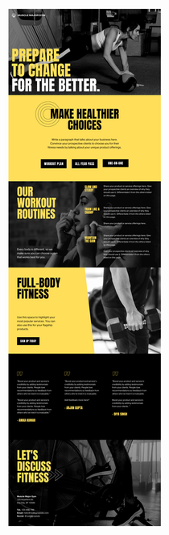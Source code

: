 ![template](https://raw.githubusercontent.com/ShriIraCatalog/resources-two/refs/heads/master/2025/04/20/20250420044948.png)
